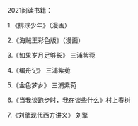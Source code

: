 2021阅读书籍：

1.《排球少年》（漫画）

2.《海贼王彩色版》（漫画）

3.《如果岁月足够长》 三浦紫菀

4.《编舟记》 三浦紫菀

5.《金色梦乡》 三浦紫菀

6.《当我谈跑步时，我在谈些什么》村上春树

7.《刘擎现代西方讲义》 刘擎
